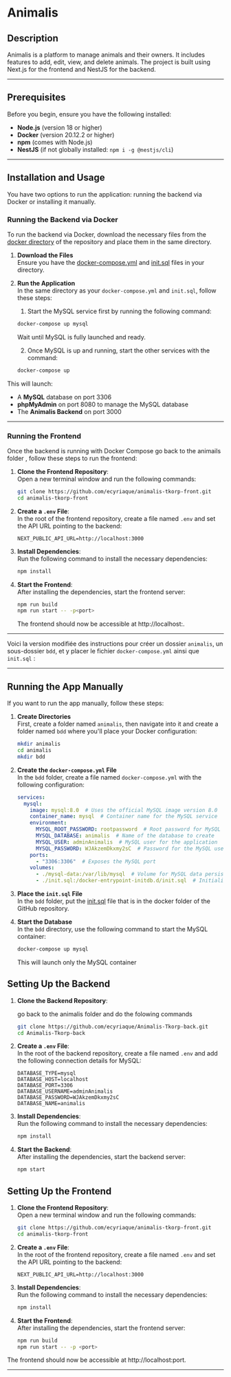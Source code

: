 # Animalis

## Description
Animalis is a platform to manage animals and their owners. It includes features to add, edit, view, and delete animals. The project is built using Next.js for the frontend and NestJS for the backend.

---

## Prerequisites

Before you begin, ensure you have the following installed:

- **Node.js** (version 18 or higher)
- **Docker** (version 20.12.2 or higher)
- **npm** (comes with Node.js)
- **NestJS** (if not globally installed: `npm i -g @nestjs/cli`)

---

## Installation and Usage

You have two options to run the application: running the backend via Docker or installing it manually.

### Running the Backend via Docker

To run the backend via Docker, download the necessary files from the [docker directory](/docker) of the repository and place them in the same directory.

1. **Download the Files**  
   Ensure you have the [docker-compose.yml](/docker/docker-compose.yml) and [init.sql](/docker/init.sql) files in your directory.


2. **Run the Application**  
   In the same directory as your `docker-compose.yml` and `init.sql`, follow these steps:

   1. Start the MySQL service first by running the following command:

   ```bash
   docker-compose up mysql
   ```

   Wait until MySQL is fully launched and ready.

   2. Once MySQL is up and running, start the other services with the command:

   ```bash
   docker-compose up
   ```

This will launch:
- A **MySQL** database on port 3306
- **phpMyAdmin** on port 8080 to manage the MySQL database
- The **Animalis Backend** on port 3000

---



### Running the Frontend

Once the backend is running with Docker Compose go back to the animails folder , follow these steps to run the frontend:

1. **Clone the Frontend Repository**:  
   Open a new terminal window and run the following commands:
   ```bash
   git clone https://github.com/ecyriaque/animalis-tkorp-front.git
   cd animalis-tkorp-front
   ```

2. **Create a `.env` File**:  
   In the root of the frontend repository, create a file named `.env` and set the API URL pointing to the backend:
   ```env
   NEXT_PUBLIC_API_URL=http://localhost:3000
   ```

3. **Install Dependencies**:  
   Run the following command to install the necessary dependencies:
   ```bash
   npm install
   ```

4. **Start the Frontend**:  
   After installing the dependencies, start the frontend server:
   ```bash
   npm run build
   npm run start -- -p<port>
   ```
   The frontend should now be accessible at http://localhost:<port>.

---
Voici la version modifiée des instructions pour créer un dossier `animalis`, un sous-dossier `bdd`, et y placer le fichier `docker-compose.yml` ainsi que `init.sql` :

---

## Running the App Manually

If you want to run the app manually, follow these steps:

1. **Create Directories**  
   First, create a folder named `animalis`, then navigate into it and create a folder named `bdd` where you'll place your Docker configuration:

   ```bash
   mkdir animalis
   cd animalis
   mkdir bdd
   ```

2. **Create the `docker-compose.yml` File**  
   In the `bdd` folder, create a file named `docker-compose.yml` with the following configuration:

   ```yaml
   services:
     mysql:
       image: mysql:8.0  # Uses the official MySQL image version 8.0
       container_name: mysql  # Container name for the MySQL service
       environment:
         MYSQL_ROOT_PASSWORD: rootpassword  # Root password for MySQL
         MYSQL_DATABASE: animalis  # Name of the database to create
         MYSQL_USER: adminAnimalis  # MySQL user for the application
         MYSQL_PASSWORD: WJAkzemDkxmy2sC  # Password for the MySQL user
       ports:
         - "3306:3306"  # Exposes the MySQL port
       volumes:
         - ./mysql-data:/var/lib/mysql  # Volume for MySQL data persistence
         - ./init.sql:/docker-entrypoint-initdb.d/init.sql  # Initialization SQL script
   ```

3. **Place the `init.sql` File**  
   In the `bdd` folder, put the [init.sql](/docker/init.sql) file that is in the docker folder of the GitHub repository.

4. **Start the Database**  
   In the `bdd` directory, use the following command to start the MySQL container:

   ```bash
   docker-compose up mysql
   ```

   This will launch only the MySQL container

## Setting Up the Backend

1. **Clone the Backend Repository**:

   go back to the animalis folder and do the folowing commands
   ```bash
   git clone https://github.com/ecyriaque/Animalis-Tkorp-back.git
   cd Animalis-Tkorp-back
   ```

2. **Create a `.env` File**:  
   In the root of the backend repository, create a file named `.env` and add the following connection details for MySQL:

   ```env
   DATABASE_TYPE=mysql
   DATABASE_HOST=localhost
   DATABASE_PORT=3306
   DATABASE_USERNAME=adminAnimalis
   DATABASE_PASSWORD=WJAkzemDkxmy2sC
   DATABASE_NAME=animalis
   ```

3. **Install Dependencies**:  
   Run the following command to install the necessary dependencies:

   ```bash
   npm install
   ```

4. **Start the Backend**:  
   After installing the dependencies, start the backend server:

   ```bash
   npm start
   ```

## Setting Up the Frontend

1. **Clone the Frontend Repository**:  
   Open a new terminal window and run the following commands:

   ```bash
   git clone https://github.com/ecyriaque/animalis-tkorp-front.git
   cd animalis-tkorp-front
   ```

2. **Create a `.env` File**:  
   In the root of the frontend repository, create a file named `.env` and set the API URL pointing to the backend:

   ```env
   NEXT_PUBLIC_API_URL=http://localhost:3000
   ```

3. **Install Dependencies**:  
   Run the following command to install the necessary dependencies:

   ```bash
   npm install
   ```

4. **Start the Frontend**:  
   After installing the dependencies, start the frontend server:

   ```bash
   npm run build
   npm run start -- -p <port>
   ```

The frontend should now be accessible at http://localhost:port.

---
